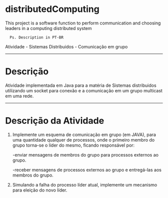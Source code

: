 # distributedComputing

This project is a software function to perform communication and choosing leaders in a computing distributed system

      Ps. Description in PT-BR
      
Atividade - Sistemas Distribuidos - Comunicação em grupo

------------------------------------------------------------------------
# Descrição

Atividade implementada em Java para a matéria de Sistemas distribuidos utilizando um socket para conexão e a comunicação em um grupo multicast em uma rede.

------------------------------------------------------------------------
# Descrição da Atividade
1. Implemente um esquema de comunicação em grupo (em JAVA), para uma quantidade
qualquer de processos, onde o primeiro membro do grupo torna-se o líder do mesmo,
ficando responsável por:

      -enviar mensagens de membros do grupo para processos externos ao grupo.
      
      -receber mensagens de processos externos ao grupo e entregá-las aos membros do
      grupo.

2. Simulando a falha do processo líder atual, implemente um mecanismo para eleição do
novo líder.
